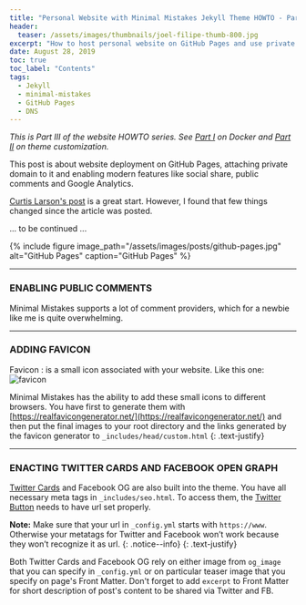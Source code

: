 ```yaml
---
title: "Personal Website with Minimal Mistakes Jekyll Theme HOWTO - Part III"
header:
  teaser: /assets/images/thumbnails/joel-filipe-thumb-800.jpg
excerpt: "How to host personal website on GitHub Pages and use private domain"
date: August 28, 2019
toc: true
toc_label: "Contents"
tags:
  - Jekyll
  - minimal-mistakes
  - GitHub Pages
  - DNS
---
```


_This is Part III of the website HOWTO series. See [Part I](/Personal-website-with-Minimal-Mistakes-Jekyll-Theme-HOWTO-Part-I) on Docker and [Part II](/Personal-website-with-Minimal-Mistakes-Jekyll-Theme-HOWTO-Part-II) on theme customization._


This post is about website deployment on GitHub Pages, attaching private domain to it and enabling modern features like social share, public comments and Google Analytics.

[Curtis Larson's post](http://www.curtismlarson.com/blog/2015/04/12/github-pages-google-domains/) is a great start. However, I found that few things changed since the article was posted.

... to be continued ...

{% include figure image_path="/assets/images/posts/github-pages.jpg" alt="GitHub Pages" caption="GitHub Pages" %}

--------------------------------------------
### ENABLING PUBLIC COMMENTS

Minimal Mistakes supports a lot of comment providers, which for a newbie like me is quite overwhelming. 

--------------------------------------------
### ADDING FAVICON

Favicon
: is a small icon associated with your website. Like this one:
![favicon](../favicon.ico)

Minimal Mistakes has the ability to add these small icons to different browsers. You have first to generate them with [https://realfavicongenerator.net/](https://realfavicongenerator.net/) and then put the final images to your root directory and the links generated by the favicon generator to `_includes/head/custom.html`
{: .text-justify}


-------------------------------------------------
### ENACTING TWITTER CARDS AND FACEBOOK OPEN GRAPH

[Twitter Cards](https://developer.twitter.com/en/docs/tweets/optimize-with-cards/overview/abouts-cards.html) and Facebook OG are also built into the theme. You have all necessary meta tags in `_includes/seo.html`. To access them, the [Twitter Button](https://developer.twitter.com/en/docs/twitter-for-websites/tweet-button/overview.html) needs to have url set properly. 

<i class="far fa-sticky-note"></i> **Note:** Make sure that your url in `_config.yml` starts with `https://www`. Otherwise your metatags for Twitter and Facebook won’t work because they won’t recognize it as url.
{: .notice--info}
{: .text-justify}

Both Twitter Cards and Facebook OG rely on either image from `og_image` that you can specify in `_config.yml` or on particular teaser image that you specify on page's Front Matter. Don't forget to add `excerpt` to Front Matter for short description of post's content to be shared via Twitter and FB.


